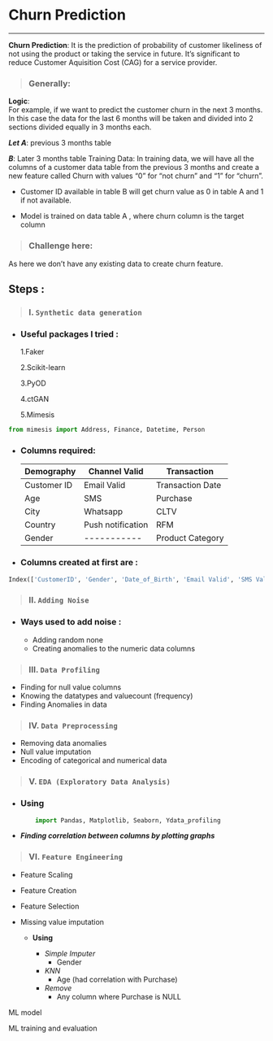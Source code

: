 # Churn Prediction
---

**Churn Prediction**: It is the prediction of probability of customer likeliness of not using the product or taking the service in future. It’s significant to reduce Customer Aquisition Cost (CAG) for a service provider. 

> ### Generally: 

**Logic**:  
For example, if we want to predict the customer churn in the next 3 months. In this case the data for the last 6 months will be taken and divided into 2 sections divided equally in 3 months each.  

***Let A***: previous 3 months table 

***B***: Later 3 months table 
Training Data: In training data, we will have all the columns of a customer data table from the previous 3 months and create a new feature called Churn with values “0” for “not churn” and “1” for “churn”. 

- Customer ID available in table B will get churn value as 0 in table A and 1 if not available. 

- Model is trained on data table A , where churn column is the target column 

> ### Challenge here:
As here we don’t have any existing data to create churn feature. 




## Steps :  

> ### I. `Synthetic data generation` 

- ### Useful packages I tried :             

    1.Faker 

    2.Scikit-learn 

    3.PyOD 

    4.ctGAN 

    5.Mimesis   
```python
from mimesis import Address, Finance, Datetime, Person 
```
- ### Columns required: 

    | Demography | Channel Valid | Transaction |
    |---------------|---------------|------------|
    | Customer ID | Email Valid |Transaction Date |
    | Age |SMS|Purchase |
    | City |Whatsapp |CLTV|
    |Country|Push notification |RFM |
    |Gender |-----------|Product Category|

- ### Columns created at first are : 

```python
Index(['CustomerID', 'Gender', 'Date_of_Birth', 'Email Valid', 'SMS Valid', 'WhatsApp Valid', 'Notification Valid', 'City', 'Country', 'Product Category', 'Transaction Date', 'Purchase'], dtype='object') 
```

 

 

> ### II. `Adding Noise` 

- ### Ways used to add noise : 

    - Adding random none 
    - Creating anomalies to the numeric data columns 

> ### III. `Data Profiling`         

- Finding for null value columns 
- Knowing the datatypes and valuecount (frequency) 
- Finding Anomalies in data 

> ### IV. `Data Preprocessing` 

- Removing data anomalies  
- Null value imputation
- Encoding of categorical and numerical data 

> ### V. `EDA (Exploratory Data Analysis) `

- ### Using
    ```python 
        import Pandas, Matplotlib, Seaborn, Ydata_profiling
    ```

- *****Finding correlation between columns by plotting graphs***** 

> ### VI. `Feature Engineering` 

- Feature Scaling 
- Feature Creation 
- Feature Selection 
- Missing value imputation 

    - **Using**

        - *Simple Imputer* 
            - Gender 
        - *KNN*
            - Age (had correlation with Purchase) 
        - *Remove*
            - Any column where Purchase is NULL 

ML model 

ML training and evaluation 

 
